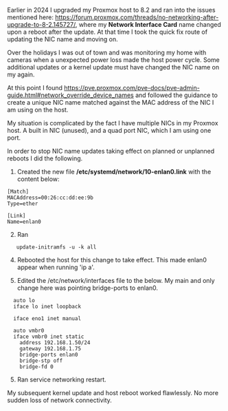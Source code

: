 Earlier in 2024 I upgraded my Proxmox host to 8.2 and ran into the issues mentioned here: https://forum.proxmox.com/threads/no-networking-after-upgrade-to-8-2.145727/, where my **Network Interface Card** name changed upon a reboot after the update. At that time I took the quick fix route of updating the NIC name and moving on.

Over the holidays I was out of town and was monitoring my home with cameras when a unexpected power loss made the host power cycle. Some additional updates or a kernel update must have changed the NIC name on my again.

At this point I found https://pve.proxmox.com/pve-docs/pve-admin-guide.html#network_override_device_names and followed the guidance to create a unique NIC name matched against the MAC address of the NIC I am using on the host.

My situation is complicated by the fact I have multiple NICs in my Proxmox host. A built in NIC (unused), and a quad port NIC, which I am using one port.

In order to stop NIC name updates taking effect on planned or unplanned reboots I did the following.

1. Created the new file **/etc/systemd/network/10-enlan0.link** with the content below:
```
[Match]
MACAddress=00:26:cc:dd:ee:9b
Type=ether

[Link]
Name=enlan0
```
2. Ran
```
   update-initramfs -u -k all
```
4. Rebooted the host for this change to take effect. This made enlan0 appear when running 'ip a'.

5. Edited the /etc/network/interfaces file to the below. My main and only change here was pointing bridge-ports to enlan0.
```
  auto lo
  iface lo inet loopback

  iface eno1 inet manual

  auto vmbr0
  iface vmbr0 inet static
    address 192.168.1.50/24
    gateway 192.168.1.75
    bridge-ports enlan0
    bridge-stp off
    bridge-fd 0
```
5. Ran service networking restart.

My subsequent kernel update and host reboot worked flawlessly. No more sudden loss of network connectivity.
